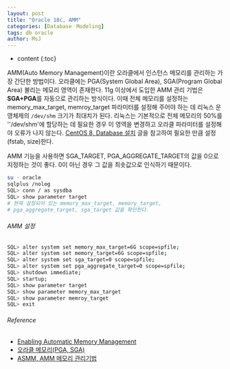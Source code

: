 ```yaml
---
layout: post
title: "Oracle 18c, AMM"
categories: [DatabaseㆍModeling]
tags: db oracle
author: MsJ
---
```


* content
{:toc}

AMM(Auto Memory Management)이란 오라클에서 인스턴스 메모리를 관리하는 가장 간단한 방법이다. 오라클에는 PGA(System Global Area), SGA(Program Global Area) 불리는 메모리 영역이 존재한다. 11g 이상에서 도입한 AMM 관리 기법은 **SGA+PGA**를 자동으로 관리하는 방식이다. 이때 전체 메모리를 설정하는 memory_max_target, memroy_target 파라미터를 설정해 주어야 하는 데 리눅스 운영체제의 `/dev/shm` 크기가 최대치가 된다. 리눅스는 기본적으로 전체 메모리의 50%를 ''/dev/shm'에 할당하는 데 필요한 경우 이 영역을 변경하고 오라클 파라미터를 설정해야 오류가 나지 않는다. [CentOS 8, Database 설치](https://msjo.kr/2020/04/05/1/) 글을 참고하여 필요한 만큼 설정(fstab, size)한다.

AMM 기능을 사용하면 SGA_TARGET, PGA_AGGREGATE_TARGET의 값을 0으로 지정하는 것이 좋다. 0이 아닌 경우 그 값을 최솟값으로 인식하기 때문이다.

```bash
su - oracle
sqlplus /nolog
SQL> conn / as sysdba
SQL> show parameter target
# 현재 설정되어 있는 memory_max_target, memory_target, 
# pga_aggregate_target, sga_target 값을 확인한다.
```





###### AMM 설정

```bash
SQL> alter system set memory_max_target=6G scope=spfile;
SQL> alter system set memory_target=6G scope=spfile;
SQL> alter system set sga_target=0 scope=spfile;
SQL> alter system set pga_aggregate_target=0 scope=spfile;
SQL> shutdown immediate;
SQL> startup;
SQL> show parameter target
SQL> show parameter memory_max_target
SQL> show parameter memroy_target
SQL> exit
```

###### Reference

* [Enabling Automatic Memory Management](https://docs.oracle.com/en/database/oracle/oracle-database/18/admin/managing-memory.html#GUID-0F348EAB-9970-4207-8EF3-0F58B64E959A)
* [오라클 메모리(PGA, SGA)](https://1duffy.tistory.com/18)
* [ASMM, AMM 메모리 관리기법](http://haisins.epac.to/wordpress/?p=354)

